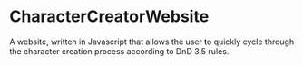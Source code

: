 # CharacterCreatorWebsite
A website, written in Javascript that allows the user to quickly cycle through the character creation process according to DnD 3.5 rules.
